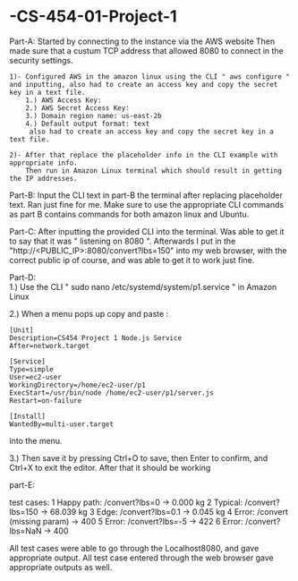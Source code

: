 # -CS-454-01-Project-1
Part-A:
Started by connecting to the instance via the AWS website
Then made sure that a custum TCP address that allowed 8080 to connect in the security settings.

	1)- Configured AWS in the amazon linux using the CLI " aws configure " and inputting, also had to create an access key and copy the secret key in a text file.
		1.) AWS Access Key:
		2.) AWS Secret Access Key: 
		3.) Domain region name: us-east-2b
		4.) Default output format: text
		 also had to create an access key and copy the secret key in a text file.
			
	2)- After that replace the placeholder info in the CLI example with appropriate info.
		Then run in Amazon Linux terminal which should result in getting the IP addresses.

Part-B:
 Input the CLI text in part-B the terminal after replacing placeholder text.
 Ran just fine for me. Make sure to use the appropriate CLI commands as
 part B contains commands for both amazon linux and Ubuntu.

Part-C:
 After inputting the provided CLI into the terminal. Was able to get it to say
	that it was " listening on 8080 ". Afterwards I put in the "http://<PUBLIC_IP>:8080/convert?lbs=150"
	into my web browser, with the correct public ip of course, and was able to get it to work just fine.
	
Part-D:  
1.) Use the CLI " sudo nano /etc/systemd/system/p1.service " in Amazon Linux

2.) When a menu pops up copy and paste :
```
[Unit]
Description=CS454 Project 1 Node.js Service
After=network.target

[Service]
Type=simple
User=ec2-user
WorkingDirectory=/home/ec2-user/p1
ExecStart=/usr/bin/node /home/ec2-user/p1/server.js
Restart=on-failure

[Install]
WantedBy=multi-user.target
```
into the menu.

3.) Then save it by pressing Ctrl+O to save, then Enter to confirm, and Ctrl+X to exit the editor. 
After that it should be working

part-E:

test cases: 1 Happy path: /convert?lbs=0     → 0.000 kg
2 Typical: /convert?lbs=150                  → 68.039 kg
3 Edge: /convert?lbs=0.1                     → 0.045 kg
4 Error: /convert (missing param)            → 400
5 Error: /convert?lbs=-5                     → 422
6 Error: /convert?lbs=NaN                    → 400

 All test cases were able to go through the Localhost8080, and gave appropriate output.
 All test case entered through the web browser gave appropriate outputs as well.
